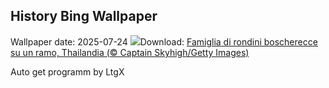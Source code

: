 ## History Bing Wallpaper
Wallpaper date: 2025-07-24
![](https://www.bing.com/th?id=OHR.AshyWoodswallow_IT-IT1611565241_UHD.jpg&w=1000)Download: [Famiglia di rondini boscherecce su un ramo, Thailandia (© Captain Skyhigh/Getty Images)](https://www.bing.com/th?id=OHR.AshyWoodswallow_IT-IT1611565241_UHD.jpg)

Auto get programm by LtgX
